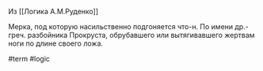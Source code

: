 Из [[Логика А.М.Руденко]]

Мерка, под которую насильственно подгоняется что-н. По имени др.-греч. разбойника Прокруста, обрубавшего или вытягивавшего жертвам ноги по длине своего ложа.

#term #logic